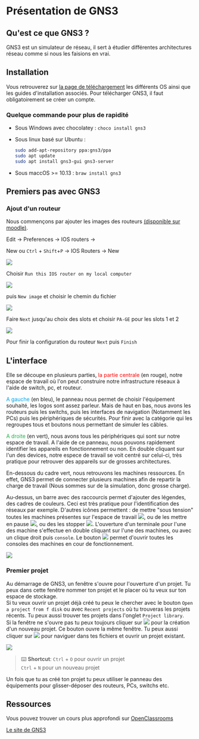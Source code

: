 # Présentation de GNS3

## Qu'est ce que GNS3 ?

GNS3 est un simulateur de réseau, il sert à étudier différentes architectures réseau comme si nous les faisions en vrai.

## Installation

Vous retrouverez sur [la page de téléchargement](https://www.gns3.com/software/download) les différents OS ainsi que les guides d'installation associés. Pour télécharger GNS3, il faut obligatoirement se créer un compte. 

### Quelque commande pour plus de rapidité

- Sous Windows avec chocolatey : ``choco install gns3``

- Sous linux basé sur Ubuntu :  

  ```bash
  sudo add-apt-repository ppa:gns3/ppa
  sudo apt update                                
  sudo apt install gns3-gui gns3-server
  ```

- Sous maccOS >= 10.13 : ``braw install gns3``

## Premiers pas avec GNS3

### Ajout d'un routeur

Nous commençons par ajouter les images des routeurs [(disponible sur moodle)](https://moodle.insa-lyon.fr/mod/folder/view.php?id=87489).  

Edit -> Preferences -> IOS routers ->  

New ou ``Ctrl`` + ``Shift``+``P`` -> IOS Routers -> New

![](img/addRoutersPannnel.png)  

Choisir ``Run this IOS router on my local computer`` 

![](img/addRoutersRunLocal.png)

puis ``New image`` et choisir le chemin du fichier

![](img/ImageChoice.png)

Faire ``Next`` jusqu'au choix des slots et choisir ``PA-GE`` pour les slots 1 et 2 

![](img/addRoutersSlots.png) 

Pour finir la configuration du routeur ``Next`` puis ``Finish``

## L'interface

Elle se découpe en plusieurs parties,<span style="color:red"> la partie centrale </span> (en rouge), notre espace de travail où l'on peut construire notre infrastructure réseaux à l'aide de switch, pc, et routeur.   

<span style="color:#00A2E8 ">A gauche</span> (en bleu), le panneau nous permet de choisir l'équipement souhaité, les logos sont assez parleur. Mais de haut en bas, nous avons les routeurs puis les switchs, puis les interfaces de navigation (Notamment les PCs) puis les périphériques de sécurités. Pour finir avec la catégorie qui les regroupes tous et boutons nous permettant de simuler les câbles.  

<span style="color:#22B14C">A droite </span>(en vert), nous avons tous les périphériques qui sont sur notre espace de travail. A l'aide de ce panneau, nous pouvons rapidement identifier les appareils en fonctionnement ou non. En double cliquant sur l'un des devices, notre espece de travail se voit centré sur celui-ci, très pratique pour retrouver des appareils sur de grosses architectures.  

En-dessous du cadre vert, nous retrouvons les machines ressources. En effet, GNS3 permet de connecter plusieurs machines afin de repartir la charge de travail (Nous sommes sur de la simulation, donc grosse charge).

Au-dessus, un barre avec des raccourcis permet d'ajouter des légendes, des cadres de couleurs. Ceci est très pratique pour l'identification des réseaux par exemple. D'autres icônes permettent :  de mettre "sous tension" toutes les machines présentes sur l'espace de travail ![](img/PlayButton.png), ou de les mettre en pause ![](img/PauseButton.png), ou des les stopper ![](img/StopButton.png).
L'ouverture d'un terminale pour l'une des machine s'effectue en double cliquant sur l'une des machines, ou avec un clique droit puis ``console``. Le bouton ![](img/AllConsoleButton.png) permet d'ouvrir toutes les consoles des machines en cour de fonctionnement.



![](img/InterfaceComposent.png)

### Premier projet

Au démarrage de GNS3, un fenêtre s'ouvre pour l'ouverture d'un projet. Tu peux dans cette fenêtre nommer ton projet et le placer où tu veux sur ton espace de stockage.   
Si tu veux ouvrir un projet déjà créé tu peux le chercher avec le bouton `Open a project from f disk` ou avec `Recent projects` où tu trouveras les projets récents. Tu peux aussi trouver tes projets dans l'onglet `Project library`.  
Si la fenêtre ne s'ouvre pas tu peux toujours cliquer sur ![](img/NewProjectButton.png) pour la création d'un nouveau projet. Ce bouton ouvre la même fenêtre. Tu peux aussi cliquer sur ![](img/OpenProjectButton.png) pour naviguer dans tes fichiers et ouvrir un projet existant.

![](img/ProjectPannel.png)

> :keyboard: **Shortcut**: `Ctrl` + `O` pour ouvrir un projet  
> 						`Ctrl` + `N` pour un nouveau projet

Un fois que tu as créé ton projet tu peux utiliser le panneau des équipements pour glisser-déposer des routeurs, PCs, switchs etc.

## Ressources

Vous pouvez trouver un cours plus approfondi sur [OpenClassrooms](https://openclassrooms.com/fr/courses/2581701-simulez-des-architectures-reseaux-avec-gns3)

[Le site de GNS3](https://www.gns3.com/)
